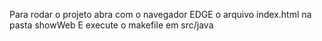 Para rodar o projeto abra com o navegador EDGE o arquivo index.html na pasta showWeb  E execute o makefile em src/java
